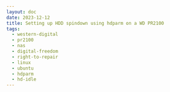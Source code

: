 ```yaml
---
layout: doc
date: 2023-12-12
title: Setting up HDD spindown using hdparm on a WD PR2100
tags:
  - western-digital
  - pr2100
  - nas
  - digital-freedom 
  - right-to-repair
  - linux
  - ubuntu
  - hdparm
  - hd-idle
---
```


<Title/>

If you're using your PR2100 as a backup device or data grave, you may want to spin down the HDDs when they're not in use to save energy and reduce noise.

> Spinning down the HDDs (after a reasonable delay) might increase their lifespan but also increases the time it takes to access data on them. If you're using your PR2100 as a NAS, you may not want to do this.

> Spoiler: Approach 4 is the only one that consistently and reliably worked for me. 

## Approach 1: udev rules

1. ssh into your PR2100
2. _for each drive_
   1. find out the [short serial](https://wiki.archlinux.org/title/Udev#Identifying_a_disk_by_its_serial) by running `udevadm info /dev/sdX | grep SHORT`<C/>, replace `sdX` with the device id of your drive, e.g. `sda`
   2. run `sudo nano /etc/udev/rules.d/69-hdparm.rules`<C/> and enter the following line
    ```ini
    ACTION=="add", SUBSYSTEM=="block", KERNEL=="sd[a-z]", ENV{ID_SERIAL_SHORT}=="SERIAL_FROM_ABOVE", RUN+="/usr/sbin/hdparm -B 127 -S 241 /dev/sdX"
    ```
    replace `SERIAL_FROM_ABOVE` with the short serial you acquired in step 2.1 and `sdX` with the device id of your drive, e.g. `sda`
3. reboot your PR2100 (hard)
4. run `sudo systemctl status udev.service`<C/> and look for any errors related to your drives

> Never worked for me

## Approach 2: cron

1. ssh into your PR2100
2. run `sudo crontab -e`<C/>
3. _for each drive_
   1. enter a new line at the bottom of the file
    ```
    @reboot sleep 30 && /usr/sbin/hdparm -B 127 -S 241 /dev/sdX
    ```
    replace `sdX` with the device id of your drive, e.g. `sda`
4. reboot your PR2100 (hard)

The `-B` parameter must be set below 128, because [values above 127 apparently disable spindown](https://wiki.archlinux.org/title/hdparm#Power_management_configuration:~:text=Values%20from%201%20to%20127%20permit%20spin%2Ddown%2C%20whereas%20values%20from%20128%20to%20254%20do%20not.).

> Worked for me initially while testing with an old samsung drive, but not with my new WD Red drives

## Approach 3: `hdparm.conf`

See [this post](https://stackoverflow.com/questions/49841690/hdparm-conf-settings-dont-seem-to-run-at-boot) for a configuration example AND
several hacks that may or may not be required to make it work.

> Never worked for me

## Approach 4: `hd-idle`

> Heads up: [for reasons related to using usb boot media](https://github.com/storaged-project/udisks/issues/892) you must set the spindown time to less than 10 minutes. YMMV

[Install using the instructions here](https://github.com/adelolmo/hd-idle). 

Very easy to set up and the most straightforward solution I've found so far.

I'm using the following configuration in `/etc/default/hd-idle`:

```ini{3}
START_HD_IDLE=true
# documentation...
HD_IDLE_OPTS="-i 0 -a sda -i 450"
```
This disables spindown by default (my M.2 ssd wont need it) and sets the spindown time to 7:30 minutes for `sda`. 

Append `-a sdX -i NN` for each additional drive you want to spin down.

### Inspecting hd-idle's log

To see if your config is working as expected, set `HD_IDLE_OPTS="-d -i 0 -a sda -i 60"`<C/>, then restart hd-idle by running `sudo service hd-idle restart`<C/>.

This will enable debug logging and set the spindown time to 60 seconds for easier inspection.

Next, make sure your drive is awake by writing to the disk `touch /YOUR/MOUNT/FOLDER/wakeup`<C/>, then wait for it to spin down again.

Now, run `watch -c "sudo SYSTEMD_COLORS=1 systemctl status hd-idle"`<C/> and keep
watching the log for a minute. 

`sda`s `reads` and `writes` values should not change and the `idleDuration` should increase every time the log is updated.

When the `idleDuration` reaches 60 seconds, a line reading `sda spindown` should appear in the log. 

Congratulations, your drive is now spinning down after 60 seconds of inactivity.

Revert the changes to `HD_IDLE_OPTS` and restart hd-idle again to go back to your normal configuration.

> This is what I'm using now and I am very happy with it 👍

## Approach 5: `udisks2`

The documentation suggests [that you can control the spindown using udisks](https://wiki.archlinux.org/title/udisks#Apply_ATA_settings) and that it will remedy the issue where the udisks "housekeeping" process wakes up the drives every 10 minutes but it didn't work for me.

> Never worked for me

## Check if it works

After the drives _should have_ spun down, you can check if they're still active by running one of the following commands:

### Using `hdparm`

run `sudo hdparm -C /dev/sda`<C/> and look for `drive state is:  standby` in the output.

```
/dev/sda:
 drive state is:  standby
```

### Using `smartctl`

`sudo apt install smartmontools -y`<C/> ([reason](https://wiki.archlinux.org/title/hdparm#Querying_the_status_of_the_disk_without_waking_it_up)) then `sudo smartctl -i -n standby /dev/sda`<C/>.

 The output should look like this:
  ```
    smartctl 7.2 2020-12-30 r5155 [x86_64-linux-5.15.0-91-generic] (local build)
    Copyright (C) 2002-20, Bruce Allen, Christian Franke, www.smartmontools.org

    Device is in STANDBY mode, exit(2)
  ```

## `hdparm` Spindown Time Notation

[From the documentation](https://wiki.archlinux.org/title/hdparm#:~:text=The%20value%20of%200%20disables%20spindown%2C%20the%20values%20from%201%20to%20240%20specify%20multiples%20of%205%20seconds%20and%20values%20from%20241%20to%20251%20specify%20multiples%20of%2030%20minutes.):

>  The value of 0 disables spindown, the values from 1 to 240 specify multiples of 5 seconds and values from 241 to 251 specify multiples of 30 minutes.

Here's a table with some examples:

| Value | Time |
|-------|------|
| 0     | disabled |
| 1     | 5 seconds |
| 2     | 10 seconds |
| 120   | 10 minutes |
| 240   | 20 minutes |
| 241   | 30 minutes |
| 242   | 60 minutes |
| 243   | 90 minutes |
| 244   | 120 minutes |
| 250   | 240 minutes |

<Comment />